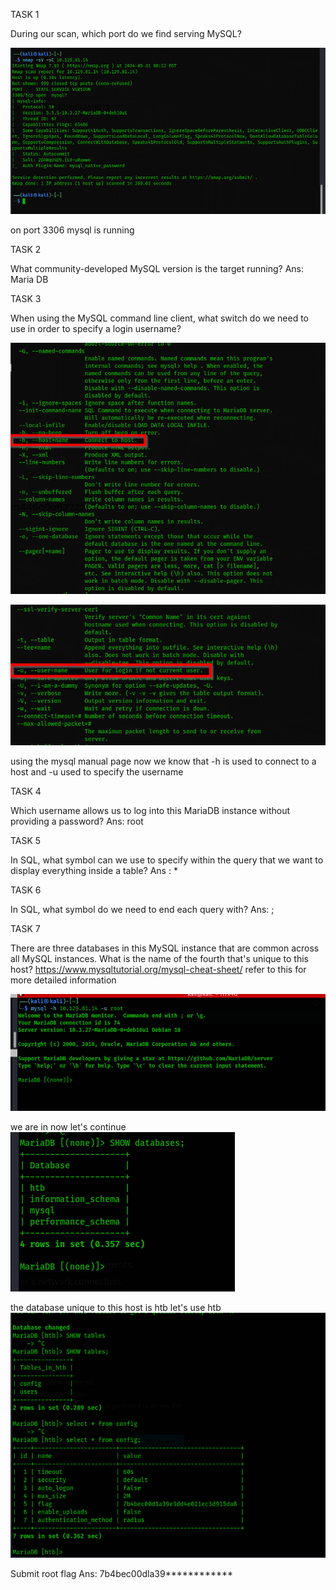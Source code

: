 TASK 1

During our scan, which port do we find serving MySQL?

![](../../../attachments/Pasted%20image%2020240531104612.png)

on port 3306 mysql is running 


TASK 2

What community-developed MySQL version is the target running?
Ans: Maria DB

TASK 3

When using the MySQL command line client, what switch do we need to use in order to specify a login username?

![](../../../attachments/Pasted%20image%2020240531105451.png)

![](../../../attachments/Pasted%20image%2020240531105851.png)

using the mysql manual page now we know that -h is used to connect to a host  and -u used to specify the username

TASK 4

Which username allows us to log into this MariaDB instance without providing a password?
Ans: root

TASK 5

In SQL, what symbol can we use to specify within the query that we want to display everything inside a table?
Ans : *

TASK 6

In SQL, what symbol do we need to end each query with?
Ans: ;

TASK 7

There are three databases in this MySQL instance that are common across all MySQL instances. What is the name of the fourth that's unique to this host?
https://www.mysqltutorial.org/mysql-cheat-sheet/ refer to this for more detailed information

![](../../../attachments/Pasted%20image%2020240531123043.png)

we are in now let's continue
![](../../../attachments/Pasted%20image%2020240531123247.png)

the database unique to this host is htb let's use htb 
![](../../../attachments/Pasted%20image%2020240531123547.png)

Submit root flag
Ans: 7b4bec00dla39************